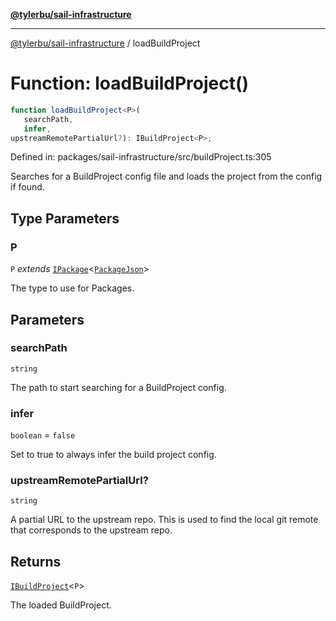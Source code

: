 [**@tylerbu/sail-infrastructure**](../README.md)

***

[@tylerbu/sail-infrastructure](../README.md) / loadBuildProject

# Function: loadBuildProject()

```ts
function loadBuildProject<P>(
   searchPath, 
   infer, 
upstreamRemotePartialUrl?): IBuildProject<P>;
```

Defined in: packages/sail-infrastructure/src/buildProject.ts:305

Searches for a BuildProject config file and loads the project from the config if found.

## Type Parameters

### P

`P` *extends* [`IPackage`](../interfaces/IPackage.md)\<[`PackageJson`](../type-aliases/PackageJson.md)\>

The type to use for Packages.

## Parameters

### searchPath

`string`

The path to start searching for a BuildProject config.

### infer

`boolean` = `false`

Set to true to always infer the build project config.

### upstreamRemotePartialUrl?

`string`

A partial URL to the upstream repo. This is used to find the local git remote that
corresponds to the upstream repo.

## Returns

[`IBuildProject`](../interfaces/IBuildProject.md)\<`P`\>

The loaded BuildProject.
